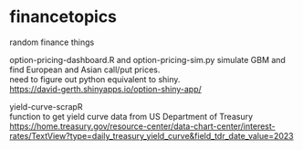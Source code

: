 # financetopics

random finance things

option-pricing-dashboard.R and option-pricing-sim.py simulate GBM and find European and Asian call/put prices. <br>
need to figure out python equivalent to shiny. <br>
https://david-gerth.shinyapps.io/option-shiny-app/ 

yield-curve-scrapR <br>
function to get yield curve data from US Department of Treasury
https://home.treasury.gov/resource-center/data-chart-center/interest-rates/TextView?type=daily_treasury_yield_curve&field_tdr_date_value=2023
